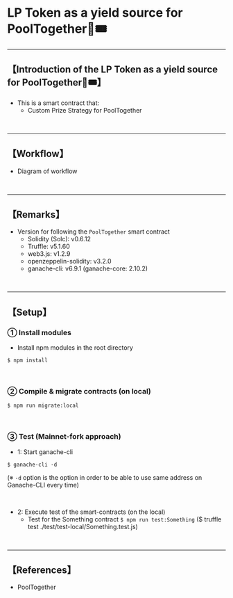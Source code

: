 # LP Token as a yield source for PoolTogether🎫🎟

***
## 【Introduction of the LP Token as a yield source for PoolTogether🎫🎟】
- This is a smart contract that: 
  - Custom Prize Strategy for PoolTogether

&nbsp;

***

## 【Workflow】
- Diagram of workflow  

&nbsp;

***

## 【Remarks】
- Version for following the `PoolTogether` smart contract
  - Solidity (Solc): v0.6.12
  - Truffle: v5.1.60
  - web3.js: v1.2.9
  - openzeppelin-solidity: v3.2.0
  - ganache-cli: v6.9.1 (ganache-core: 2.10.2)


&nbsp;

***

## 【Setup】
### ① Install modules
- Install npm modules in the root directory
```
$ npm install
```

<br>

### ② Compile & migrate contracts (on local)
```
$ npm run migrate:local
```

<br>

### ③ Test (Mainnet-fork approach)
- 1: Start ganache-cli
```
$ ganache-cli -d
```
(※ `-d` option is the option in order to be able to use same address on Ganache-CLI every time)

<br>

- 2: Execute test of the smart-contracts (on the local)
  - Test for the Something contract
    `$ npm run test:Something`
    ($ truffle test ./test/test-local/Something.test.js)

<br>


***

## 【References】
- PoolTogether
